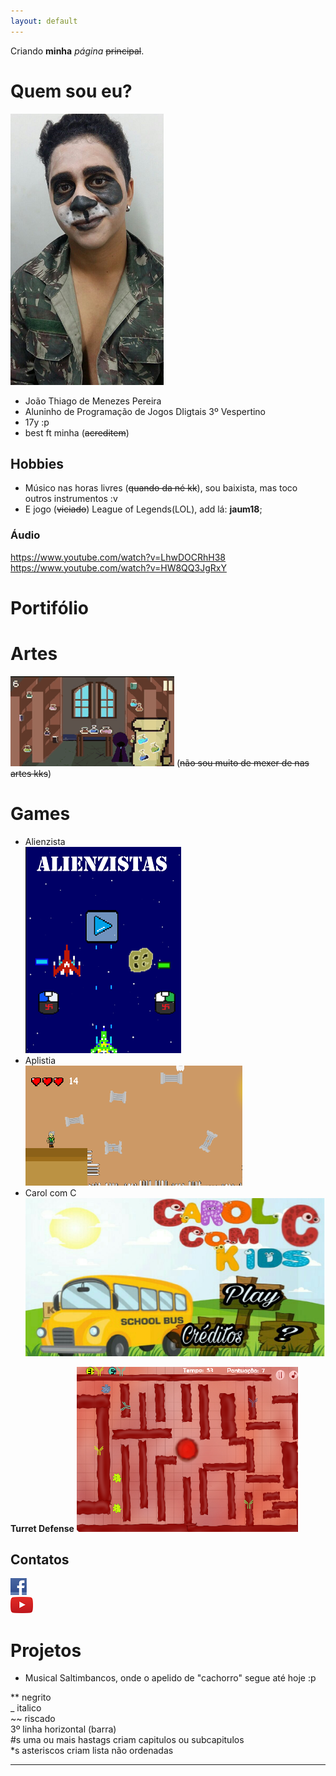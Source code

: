 ```yaml
---
layout: default
---
```


Criando **minha** _página_ ~~principal~~.

# Quem sou eu?
![](joao.png)  

* João Thiago de Menezes Pereira
* Aluninho de Programação de Jogos DIigtais 3º Vespertino
* 17y :p
* best ft minha (~~acreditem~~)

## Hobbies
 * Músico nas horas livres (~~quando da né kk~~), sou baixista, mas toco outros instrumentos :v
 * E jogo (~~viciado~~) League of Legends(LOL), add lá: **jaum18**;

###  Áudio
https://www.youtube.com/watch?v=LhwDOCRhH38   
https://www.youtube.com/watch?v=HW8QQ3JgRxY

# Portifólio

# Artes
![](aa.gif) (~~não sou muito de mexer de nas artes kks~~)



# Games 
* Alienzista  
[![](alienzista.png)](https://joaothiago06.github.io/Alienzistas/)  
* Aplistia  
[![](aplistia.png)](https://joaothiago06.github.io/Aplistia_/)    
* Carol com C  
[![](carol.png)](https://joaothiago06.github.io/CarolcomC/)

**Turret Defense**
[![](torre.png)](https://joaothiago06.github.io/Turret%20Bacterium/)

## Contatos  

[![](face.png)](https://www.facebook.com/joaothiago.pereira.7)   
[![](youtube.png)](https://www.youtube.com/channel/UCWCkuhb_VKzn48nZdGiKBwA?view_as=subscriber)

# Projetos
* Musical Saltimbancos, onde o apelido de "cachorro" segue até hoje :p  



** negrito  
_ italico  
~~ riscado  
3º linha horizontal (barra)  
#s uma ou mais hastags criam capitulos ou subcapitulos  
*s asteriscos criam lista não ordenadas  


***
